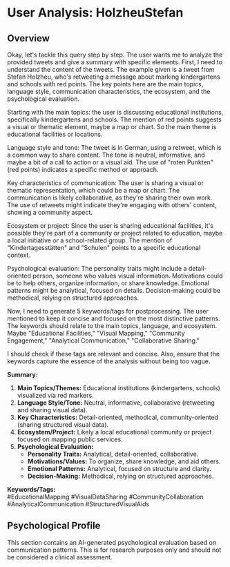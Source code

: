 # User Analysis: HolzheuStefan

## Overview

<think>
Okay, let's tackle this query step by step. The user wants me to analyze the provided tweets and give a summary with specific elements. First, I need to understand the content of the tweets. The example given is a tweet from Stefan Holzheu, who's retweeting a message about marking kindergartens and schools with red points. The key points here are the main topics, language style, communication characteristics, the ecosystem, and the psychological evaluation.

Starting with the main topics: the user is discussing educational institutions, specifically kindergartens and schools. The mention of red points suggests a visual or thematic element, maybe a map or chart. So the main theme is educational facilities or locations.

Language style and tone: The tweet is in German, using a retweet, which is a common way to share content. The tone is neutral, informative, and maybe a bit of a call to action or a visual aid. The use of "roten Punkten" (red points) indicates a specific method or approach.

Key characteristics of communication: The user is sharing a visual or thematic representation, which could be a map or chart. The communication is likely collaborative, as they're sharing their own work. The use of retweets might indicate they're engaging with others' content, showing a community aspect.

Ecosystem or project: Since the user is sharing educational facilities, it's possible they're part of a community or project related to education, maybe a local initiative or a school-related group. The mention of "Kindertagesstätten" and "Schulen" points to a specific educational context.

Psychological evaluation: The personality traits might include a detail-oriented person, someone who values visual information. Motivations could be to help others, organize information, or share knowledge. Emotional patterns might be analytical, focused on details. Decision-making could be methodical, relying on structured approaches.

Now, I need to generate 5 keywords/tags for postprocessing. The user mentioned to keep it concise and focused on the most distinctive patterns. The keywords should relate to the main topics, language, and ecosystem. Maybe "Educational Facilities," "Visual Mapping," "Community Engagement," "Analytical Communication," "Collaborative Sharing."

I should check if these tags are relevant and concise. Also, ensure that the keywords capture the essence of the analysis without being too vague.
</think>

**Summary:**  
1. **Main Topics/Themes:** Educational institutions (kindergartens, schools) visualized via red markers.  
2. **Language Style/Tone:** Neutral, informative, collaborative (retweeting and sharing visual data).  
3. **Key Characteristics:** Detail-oriented, methodical, community-oriented (sharing structured visual data).  
4. **Ecosystem/Project:** Likely a local educational community or project focused on mapping public services.  
5. **Psychological Evaluation:**  
   - **Personality Traits:** Analytical, detail-oriented, collaborative.  
   - **Motivations/Values:** To organize, share knowledge, and aid others.  
   - **Emotional Patterns:** Analytical, focused on structure and clarity.  
   - **Decision-Making:** Methodical, relying on structured approaches.  

**Keywords/Tags:**  
#EducationalMapping #VisualDataSharing #CommunityCollaboration #AnalyticalCommunication #StructuredVisualAids

## Psychological Profile

This section contains an AI-generated psychological evaluation based on communication patterns. This is for research purposes only and should not be considered a clinical assessment.